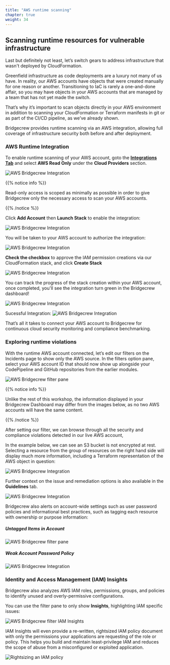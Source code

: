 ```yaml
---
title: "AWS runtime scanning"
chapter: true
weight: 34
---
```


## Scanning runtime resources for vulnerable infrastructure

Last but definitely not least, let’s switch gears to address  infrastructure that wasn't deployed by CloudFormation.

Greenfield infrastructure as code deployments are a luxury not many of us have. In reality, our AWS accounts have objects that were created manually for one reason or another. Transitioning to IaC is rarely a one-and-done affair, so you may have objects in your AWS accounts that are managed by a team that has not yet made the switch.

That’s why it’s important to scan objects directly in your AWS environment in addition to scanning your CloudFormation or Terraform manifests in git or as part of the CI/CD pipeline, as we’ve already shown.

Bridgecrew provides runtime scanning via an AWS integration, allowing full coverage of infrastructure security both before and after deployment.

### AWS Runtime Integration

To enable runtime scanning of your AWS account, goto the [**Integrations Tab**](https://www.bridgecrew.cloud/integrations?utm_source=aws_workshop) and select **AWS Read Only** under the **Cloud Providers** section.

![AWS Bridgecrew Integration](./images/dashboard-aws-runtime-00001.png "AWS Bridgecrew Integration")


{{% notice info %}}
<p style='text-align: left;'>
Read-only access is scoped as minimally as possible in order to give Bridgecrew only the necessary access to scan your AWS accounts.
</p>
{{% /notice %}}

Click **Add Account** then **Launch Stack** to enable the integration: 

![AWS Bridgecrew Integration](./images/aws-integration-add.png "AWS Bridgecrew Integration")

You will be taken to your AWS account to authorize the integration:

![AWS Bridgecrew Integration](./images/dashboard-aws-runtime-00003.png "AWS Bridgecrew Integration")

**Check the checkbox** to approve the IAM permission creations via our CloudFormation stack, and click **Create Stack**

![AWS Bridgecrew Integration](./images/dashboard-aws-runtime-00004.png "AWS Bridgecrew Integration")

You can track the progress of the stack creation within your AWS account, once completed, you'll see the integration turn green in the Bridgecrew dashboard!

![AWS Bridgecrew Integration](./images/dashboard-aws-runtime-00006.png "AWS Bridgecrew Integration")

Sucessful Integration: 
![AWS Bridgecrew Integration](./images/dashboard-aws-runtime-00007.png "AWS Bridgecrew Integration")

That’s all it takes to connect your AWS account to Bridgecrew for continuous cloud security monitoring and compliance benchmarking.

### Exploring runtime violations
With the runtime AWS account connected, let’s edit our filters on the Incidents page to show only the AWS source. In the filters option pane, select your AWS account ID that should now show up alongside your CodePipeline and GitHub repositories from the earlier modules.


![AWS Bridgecrew filter pane](./images/filter-aws-only-dash.png "AWS Bridgecrew filter pane")


{{% notice info %}}
<p style='text-align: left;'>
Unlike the rest of this workshop, the information displayed in your Bridgecrew Dashboard may differ from the images below, as no two AWS accounts will have the same content.
</p>
{{% /notice %}}

After setting our filter, we can browse through all the security and compliance violations detected in our live AWS account, 

In the example below, we can see an S3 bucket is not encrypted at rest. Selecting a resource from the group of resources on the right hand side will display much more information, including a Terraform representation of the AWS object in question:

![AWS Bridgecrew Integration](./images/dashboard-aws-runtime-00012.png "AWS Bridgecrew Integration")

Further context on the issue and remediation options is also available in the **Guidelines** tab.

![AWS Bridgecrew Integration](./images/dashboard-aws-runtime-00013.png "AWS Bridgecrew Integration")

Bridgecrew also alerts on account-wide settings such as user password policies and informational best practices, such as tagging each resource with ownership or purpose information:

##### Untagged Items in Account
![AWS Bridgecrew filter pane](./images/example-tagging-info.png "AWS Bridgecrew filter pane")

##### Weak Account Password Policy
![AWS Bridgecrew Integration](./images/dashboard-aws-runtime-00008.png "AWS Bridgecrew Integration")


### Identity and Access Management (IAM) Insights
Bridgecrew also analyzes AWS IAM roles, permissions, groups, and policies to identify unused and overly-permissive configurations.

You can use the filter pane to only show **Insights**, highlighting IAM specific issues:


![AWS Bridgecrew filter IAM Insights](./images/dashboard-aws-runtime-00009.png "AWS Bridgecrew filter IAM Insights")

IAM Insights will even provide a re-written, rightsized IAM policy document with only the permissions your applications are requesting of the role or policy. This helps you build and maintain least-privilege IAM and reduces the scope of abuse from a misconfigured or exploited application.

![Rightsizing an IAM policy](./images/iam-insights-rightsizing.png "Rightsizing an IAM policy")


